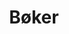 ---
layout: books
title: Bøker
category: books
show_in_menu: true
permalink: /boker/
english: books
include: "books/books-list-titles.html"
---